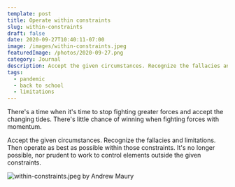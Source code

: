 ```yaml
---
template: post
title: Operate within constraints
slug: within-constraints
draft: false
date: 2020-09-27T10:40:11-07:00
image: /images/within-constraints.jpeg
featuredImage: /photos/2020-09-27.png
category: Journal
description: Accept the given circumstances. Recognize the fallacies and limitations. Then operate as best as possible within those constraints. It's no longer possible, nor prudent to work to control elements outside the given constraints. 
tags:
  - pandemic
  - back to school
  - limitations
---
```

There's a time when it's time to stop fighting greater forces and accept the changing tides. There's little chance of winning when fighting forces with momentum.

Accept the given circumstances. Recognize the fallacies and limitations. Then operate as best as possible within those constraints. It's no longer possible, nor prudent to work to control elements outside the given constraints.

![within-constraints.jpeg by Andrew Maury](/images/within-constraints.jpeg)
